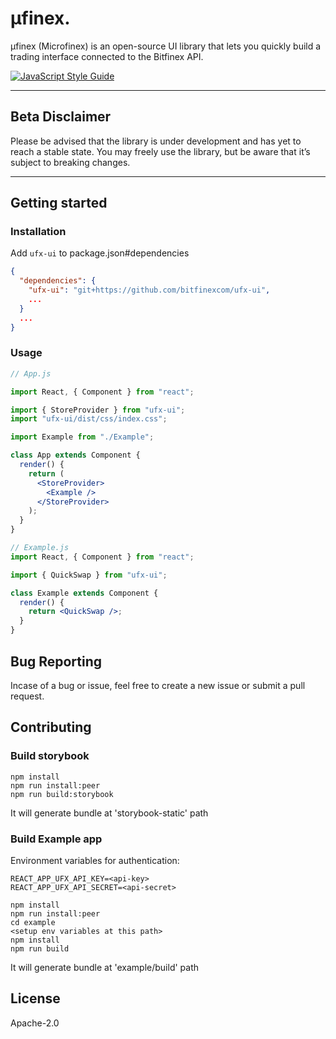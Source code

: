 # μfinex. 

μfinex (Microfinex) is an open-source UI library that lets you quickly build a trading interface connected to the Bitfinex API.

[![JavaScript Style Guide](https://img.shields.io/badge/code_style-standard-brightgreen.svg)](https://standardjs.com)

---

## Beta Disclaimer

Please be advised that the library is under development and has yet to reach a stable state. You may freely use the library, but be aware that it’s subject to breaking changes.

---

## Getting started

### Installation

Add `ufx-ui` to package.json#dependencies

```json
{
  "dependencies": {
    "ufx-ui": "git+https://github.com/bitfinexcom/ufx-ui",
    ...
  }
  ...
}
```

### Usage

```jsx
// App.js

import React, { Component } from "react";

import { StoreProvider } from "ufx-ui";
import "ufx-ui/dist/css/index.css";

import Example from "./Example";

class App extends Component {
  render() {
    return (
      <StoreProvider>
        <Example />
      </StoreProvider>
    );
  }
}
```

```jsx
// Example.js
import React, { Component } from "react";

import { QuickSwap } from "ufx-ui";

class Example extends Component {
  render() {
    return <QuickSwap />;
  }
}
```

## Bug Reporting

Incase of a bug or issue, feel free to create a new issue or submit a pull request.

## Contributing

### Build storybook

```
npm install
npm run install:peer
npm run build:storybook
```

It will generate bundle at 'storybook-static' path

### Build Example app

Environment variables for authentication:

```
REACT_APP_UFX_API_KEY=<api-key>
REACT_APP_UFX_API_SECRET=<api-secret>
```

```
npm install
npm run install:peer
cd example
<setup env variables at this path>
npm install
npm run build
```

It will generate bundle at 'example/build' path

## License

Apache-2.0
